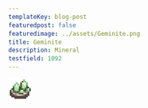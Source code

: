 ```yaml
---
templateKey: blog-post
featuredpost: false
featuredimage: ../assets/Geminite.png
title: Geminite
description: Mineral
testfield: 1092
---
```

![Geminite](../assets/Geminite.png)